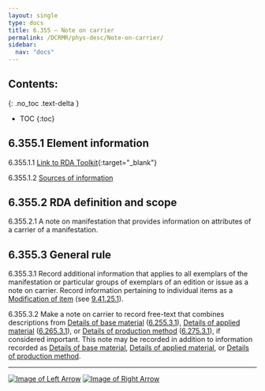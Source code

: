 ```yaml
---
layout: single
type: docs
title: 6.355 — Note on carrier
permalink: /DCRMR/phys-desc/Note-on-carrier/
sidebar:
  nav: "docs"
---
```


## Contents:
{: .no_toc .text-delta }

- TOC
{:toc}

## 6.355.1 Element information

<a name="6.355.1.1">6.355.1.1</a> [Link to RDA Toolkit](https://beta.rdatoolkit.org/Content/Index?externalId=en-US_ala-5887ca96-eae3-34c9-ac6b-5f1f73f3845b){:target="_blank"}

<a name="6.355.1.2">6.355.1.2</a> [Sources of information](/DCRMR/additional-notes/#9011-sources-of-information) 

## 6.355.2 RDA definition and scope

<a name="6.355.2.1">6.355.2.1</a> A note on manifestation that provides information on attributes of a carrier of a manifestation.

## 6.355.3 General rule

<a name="6.355.3.1">6.355.3.1</a> Record additional information that applies to all exemplars of the manifestation or particular groups of exemplars of an edition or issue as a note on carrier. Record information pertaining to individual items as a [Modification of item](/DCRMR/additional-notes/Modification-of-item/) (see [9.41.25.1](/DCRMR/additional-notes/Modification-of-item/#9.41.25.1)).

<a name="6.355.3.2">6.355.3.2</a> Make a note on carrier to record free-text that combines descriptions from [Details of base material](/DCRMR/phys-desc/Details-of-base-material/) ([6.255.3.1](/DCRMR/phys-desc/Details-of-base-material/#6.255.3.1)), [Details of applied material](/DCRMR/phys-desc/Details-of-applied-material/) ([6.265.3.1](/DCRMR/phys-desc/Details-of-applied-material/#6.265.3.1)), or [Details of production method](/DCRMR/phys-desc/Details-of-production-method/) ([6.275.3.1](/DCRMR/phys-desc/Details-of-production-method/#6.275.3.1)), if considered important. This note may be recorded in addition to information recorded as [Details of base material](/DCRMR/phys-desc/Details-of-base-material/), [Details of applied material](/DCRMR/phys-desc/Details-of-applied-material/),  or [Details of production method](/DCRMR/phys-desc/Details-of-production-method/).

---

[![Image of Left Arrow](https://rbms-bsc.github.io/DCRMR/assets/pictures/navigation/Arrow_Left.png "6.35 — Carrier type")](/DCRMR/phys-desc/Carrier-type/) [![Image of Right Arrow](https://rbms-bsc.github.io/DCRMR/assets/pictures/navigation/Arrow_Right.png "7 — Numbering of serials")](/DCRMR/numbering-of-serials/)

